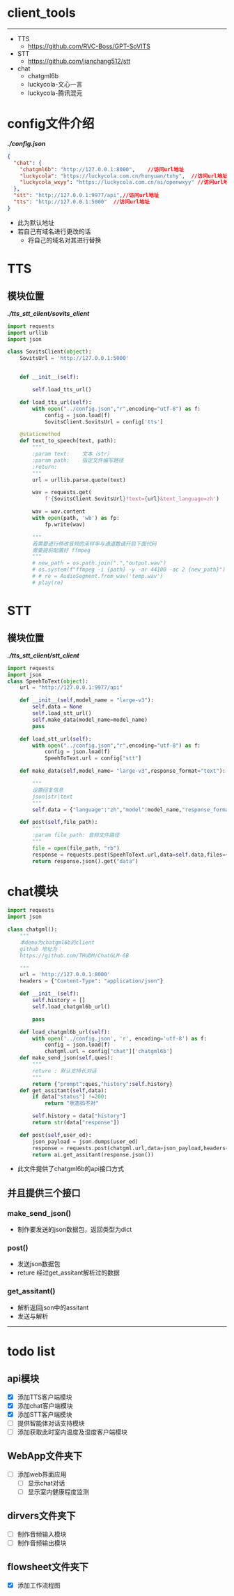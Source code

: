 # client_tools
***
* TTS
  * https://github.com/RVC-Boss/GPT-SoVITS
* STT
  * https://github.com/jianchang512/stt
* chat
  * chatgml6b
  * luckycola-文心一言
  * luckycola-腾讯混元

# config文件介绍
***./config.json***
```json
{
  "chat": {
    "chatgml6b": "http://127.0.0.1:8000",    //访问url地址
    "luckycola": "https://luckycola.com.cn/hunyuan/txhy",  //访问url地址
    "luckycola_wxyy": "https://luckycola.com.cn/ai/openwxyy" //访问url地址
  },
  "stt": "http://127.0.0.1:9977/api",//访问url地址
  "tts": "http://127.0.0.1:5000"  //访问url地址
}
```
* 此为默认地址
* 若自己有域名进行更改的话
  * 将自己的域名对其进行替换



# TTS
## 模块位置
***./tts_stt_client/sovits_client***
```python
import requests
import urllib
import json

class SovitsClient(object):
    SovitsUrl = 'http://127.0.0.1:5000'


    def __init__(self):

        self.load_tts_url()

    def load_tts_url(self):
        with open("../config.json","r",encoding="utf-8") as f:
            config = json.load(f)
            SovitsClient.SovitsUrl = config['tts']

    @staticmethod
    def text_to_speech(text, path):
        """
        :param text:    文本（str）
        :param path:    指定文件编写路径
        :return:
        """
        url = urllib.parse.quote(text)

        wav = requests.get(
            f'{SovitsClient.SovitsUrl}?text={url}&text_language=zh')

        wav = wav.content
        with open(path, 'wb') as fp:
            fp.write(wav)

        """
        若需要进行修改音频的采样率与通道数请开启下面代码
        需要提前配置好 ffmpeg
        """
        # new_path = os.path.join(".","output.wav")
        # os.system(f"ffmpeg -i {path} -y -ar 44100 -ac 2 {new_path}")
        # # re = AudioSegment.from_wav('temp.wav')
        # play(re)
```

# STT
## 模块位置
***./tts_stt_client/stt_client***
```python
import requests
import json
class SpeehToText(object):
    url = "http://127.0.0.1:9977/api"

    def __init__(self,model_name = "large-v3"):
        self.data = None
        self.load_stt_url()
        self.make_data(model_name=model_name)
        pass

    def load_stt_url(self):
        with open("../config.json","r",encoding="utf-8") as f:
            config = json.load(f)
            SpeehToText.url = config["stt"]

    def make_data(self,model_name= "large-v3",response_format="text"):

        """
        设置回复信息
        json|str|text
        """
        self.data = {"language":"zh","model":model_name,"response_format":response_format}

    def post(self,file_path):
        """
        :param file_path: 音频文件路径
        """
        file = open(file_path, "rb")
        response = requests.post(SpeehToText.url,data=self.data,files={"file":file})
        return response.json().get("data")

```
# chat模块

```python
import requests
import json

class chatgml():
    """
    本demo为chatgml6b的client
    github 地址为：
    https://github.com/THUDM/ChatGLM-6B

    """
    url = 'http://127.0.0.1:8000'
    headers = {"Content-Type": "application/json"}

    def __init__(self):
        self.history = []
        self.load_chatgml6b_url()

        pass

    def load_chatgml6b_url(self):
        with open('../config.json', 'r', encoding='utf-8') as f:
            config = json.load(f)
            chatgml.url = config["chat"]['chatgml6b']
    def make_send_json(self,ques):
        """
        return : 默认支持长对话
        """
        return {"prompt":ques,"history":self.history}
    def get_assitant(self,data):
        if data["status"] !=200:
            return "状态码不对"

        self.history = data["history"]
        return str(data["response"])

    def post(self,user_ed):
        json_payload = json.dumps(user_ed)
        response = requests.post(chatgml.url,data=json_payload,headers=chatgml.headers)
        return ai.get_assitant(response.json())

```

* 此文件提供了chatgml6b的api接口方式

## 并且提供三个接口
### make_send_json()
* 制作要发送的json数据包，返回类型为dict
### post()
* 发送json数据包
* reture 经过get_assitant解析过的数据
### get_assitant()
* 解析返回json中的assitant
* 发送与解析

***
# todo list
## api模块
- [x] 添加TTS客户端模块
- [x] 添加chat客户端模块
- [x] 添加STT客户端模块
- [ ] 提供智能体对话支持模块
- [ ] 添加获取此时室内温度及湿度客户端模块
## WebApp文件夹下
- [ ] 添加web界面应用
  - [ ] 显示chat对话
  - [ ] 显示室内健康程度监测
## dirvers文件夹下
- [ ] 制作音频输入模块
- [ ] 制作音频输出模块
## flowsheet文件夹下
- [x] 添加工作流程图